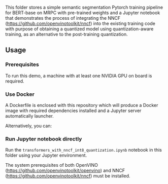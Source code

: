 This folder stores a simple semantic segmentation Pytorch training pipeline for BERT-base on MRPC with pre-trained weights and a Jupyter notebook that demonstrates the process of integrating the NNCF (https://github.com/openvinotoolkit/nncf) into the existing training code with purpose of obtaining a quantized model using quantization-aware training, as an alternative to the post-training quantization.

## Usage
### Prerequisites
To run this demo, a machine with at least one NVIDIA GPU on board is required.

### Use Docker
A Dockerfile is enclosed with this repository which will produce a Docker image with required dependencies installed and a Jupyter server automatically launcher.

Alternatively, you can:

### Run Jupyter notebook directly
Run the `transformers_with_nncf_int8_quantization.ipynb` notebook in this folder using your Jupyter environment.

The system prerequisites of both OpenVINO (https://github.com/openvinotoolkit/openvino) and NNCF (https://github.com/openvinotoolkit/nncf) must be installed.

